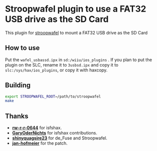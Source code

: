 # Stroopwafel plugin to use a FAT32 USB drive as the SD Card

This plugin for [stroopwafel](https://github.com/shinyquagsire23/stroopwafel) to mount a FAT32 USB drive as the SD Card
## How to use

Put the `wafel_usbassd.ipx` in `sd:/wiiu/ios_plugins` . If you plan to put the plugin on the SLC, rename it to `3usbsd.ipx` and copy it to `slc:/sys/hax/ios_plugins`, or copy it with haxcopy.

## Building

```bash
export STROOPWAFEL_ROOT=/path/to/stroopwafel
make
```

## Thanks

- [**rw-r-r-0644**](https://github.com/rw-r-r-0644) for isfshax.
- [**GaryOderNichts**](https://github.com/GaryOderNichts) for isfshax contributions.
- [**shinyquagsire23**](https://github.com/shinyquagsire23) for de_Fuse and Stroopwafel.
- [**jan-hofmeier**](https://github.com/jan-hofmeier) for the patch.
